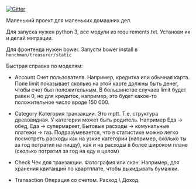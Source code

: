 [![Gitter](https://badges.gitter.im/henchman0/Lobby.svg)](https://gitter.im/henchman0/Lobby?utm_source=badge&utm_medium=badge&utm_campaign=pr-badge)

Маленький проект для маленьких домашних дел.

Для запуска нужен python 3, все модули из requirements.txt. Установи их и делай миграции.

Для фронтенда нужен bower. Запусти bower install в `henchman/treasurer/static`

Быстрая справка по моделям:

* Account
Счет пользователя. Например, кредитка или обычная карта.
Поле limit показывает сколько на этой карте должны быть денег,
чтобы счет был положительным. В большинстве случаев limit будет равен 0,
но для кредиток, например, это будет какое-то положительное число вроде 150 000.

* Category
Категория транзакции. Это mptt. Т.е. структура древовидная. У категории может быть родитель.
Например Еда -> обед, Еда -> супермаркет, Бытовые расходы -> комунальные платежи -> газ.
Подразумевается, что в статистике можно легко посмотреть расходы как на узкие категории
(например, сколько ты за год потратил на пиццу), как и на расходы в более широком плане (сколько потратил за год на еду в целом)

* Check
Чек для транзакции. Фотография или скан. Например, для хранения квитанций по квартплате, чтобы выкидывать бумажки.

* Transaction
Операция со счетом. Расход \ Доход.
